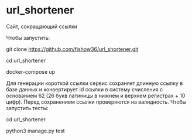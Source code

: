 # url_shortener
Сайт, сокращающий ссылки

Чтобы запустить:

git clone https://github.com/fishow36/url_shortener.git

cd url_shortener

docker-compose up

Для генерации короткой ссылки сервис сохраняет длинную ссылку в базе данных и конвертирует id ссылки в систему счисления с основанием 62 (26 букв латиницы в нижнем и верхнем регистрах + 10 цифр).
Перед сохранением ссылки проверяются на валидность.
Чтобы запустить тесты:

cd url_shortener

python3 manage.py test

